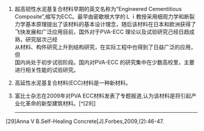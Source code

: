1. 超高韧性水泥基复合材料早期的英文名称为“Engineered Cementitious Composite”,缩写为ECC。最早由密歇根大学的Ｌｉ教授采用细观力学和断裂力学基本原理提出了该材料的基本设计理念，随后该材料在日本和欧洲获得了飞快发展和广泛应用目前，国外对于PVA-ECC 理论以及试验研究己经日趋成熟，研究层次己经  
   从材料、构件研究上升到结构研究，在实际工程中也得到了日益广泛的应用，但  
   国内尚处于初步试验阶段。国内对PVA-ECC 的研究集中在少数高校里，主要进行相关性能的试验研究。

2. 高延性水泥基复合材料(ECC)材料是一种新材料。

3. 富比士杂志在2009年对PVA ECC材料发表了专题报道,认为该材料是将引起产业化革命的新型建筑材料。[^[29]]

   ---

[29]Anna V B.Self-Healing Concrete[J].Forbes,2009,(2):46-47.

